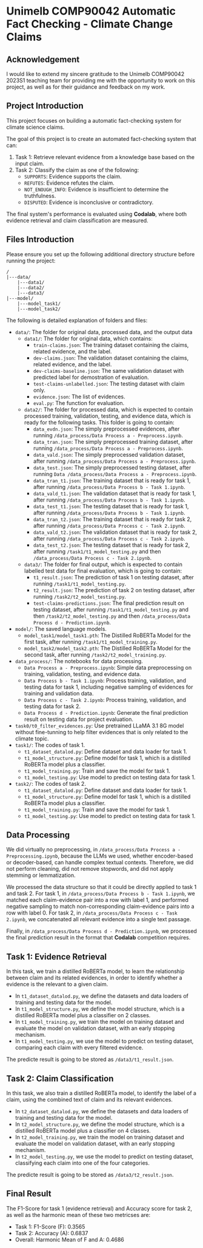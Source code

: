 # Unimelb COMP90042 Automatic Fact Checking - Climate Change Claims

## Acknowledgement
I would like to extend my sincere gratitude to the Unimelb COMP90042 2023S1 teaching team for providing me with the opportunity to work on this project, as well as for their guidance and feedback on my work.

## Project Introduction

This project focuses on building a automatic fact-checking system for climate science claims.

The goal of this project is to create an automated fact-checking system that can:

1. Task 1: Retrieve relevant evidence from a knowledge base based on the input claim.
2. Task 2: Classify the claim as one of the following:
   - `SUPPORTS`: Evidence supports the claim.
   - `REFUTES`: Evidence refutes the claim.
   - `NOT_ENOUGH_INFO`: Evidence is insufficient to determine the truthfulness.
   - `DISPUTED`: Evidence is inconclusive or contradictory.

The final system's performance is evaluated using **Codalab**, where both evidence retrieval and claim classification are measured.

## Files Introduction

Please ensure you set up the following additional directory structure before running the project:

```
/
|---data/
    |---data1/
    |---data2/
    |---data3/
|---model/
    |---model_task1/
    |---model_task2/
```

The following is detailed explanation of folders and files:
* `data/`: The folder for original data, processed data, and the output data
  * `data1/`: The folder for original data, which contains:
    * `train-claims.json`: The training dataset containing the claims, related evidence, and the label.
    * `dev-claims.json`: The validation dataset containing the claims, related evidence, and the label.
    * `dev-claims-baseline.json`: The same validation dataset with predicted label for demostration of evaluation.
    * `test-claims-unlabelled.json`: The testing dataset with claim only.
    * `evidence.json`: The list of evidences.
    * `eval.py`: The function for evaluation.
  * `data2/`: The folder for processed data, which is expected to contain processed training, validation, testing, and evidence data, which is ready for the following tasks. This folder is going to contain:
    * `data_evdn.json`: The simply preprocessed evidences, after running `/data_process/Data Process a - Preprocess.ipynb`.
    * `data_tran.json`: The simply preprocessed training dataset, after running `/data_process/Data Process a - Preprocess.ipynb`.
    * `data_vald.json`: The simply preprocessed validation dataset, after running `/data_process/Data Process a - Preprocess.ipynb`.
    * `data_test.json`: The simply preprocessed testing dataset, after running `Data /data_process/Data Process a - Preprocess.ipynb`.
    * `data_tran_t1.json`: The training dataset that is ready for task 1, after running `/data_process/Data Process b - Task 1.ipynb`.
    * `data_vald_t1.json`: The validation dataset that is ready for task 1, after running `/data_process/Data Process b - Task 1.ipynb`.
    * `data_test_t1.json`: The testing dataset that is ready for task 1, after running `/data_process/Data Process b - Task 1.ipynb`.
    * `data_tran_t2.json`: The training dataset that is ready for task 2, after running `/data_process/Data Process c - Task 2.ipynb`.
    * `data_vald_t2.json`: The validation dataset that is ready for task 2, after running `/data_process/Data Process c - Task 2.ipynb`.
    * `data_test_t2.json`: The testing dataset that is ready for task 2, after running `/task1/t1_model_testing.py` and then `/data_process/Data Process c - Task 2.ipynb`.
  * `data3/`: The folder for final output, which is expected to contain labelled test data for final evaluation, which is going to contain:
    * `t1_result.json`: The prediction of task 1 on testing dataset, after running `/task1/t1_model_testing.py`.
    * `t2_result.json`: The prediction of task 2 on testing dataset, after running `/task2/t2_model_testing.py`.
    * `test-claims-predictions.json`: The final prediction result on testing dataset, after running `/task1/t1_model_testing.py` and then `/task2/t2_model_testing.py` and then `/data_process/Data Process d - Prediction.ipynb`.
* `model/`: The saved language models.
  * `model_task1/model_task1.pth`: The Distilled RoBERTa Model for the first task, after running `/task1/t1_model_training.py`.
  * `model_task2/model_task2.pth`: The Distilled RoBERTa Model for the second task, after running `/task2/t2_model_training.py`.
* `data_process/`: The notebooks for data processing.
  * `Data Process a - Preprocess.ipynb`: Simple data preprocessing on training, validation, testing, and evidence data.
  * `Data Process b - Task 1.ipynb`: Process training, validation, and testing data for task 1, including negative sampling of evidences for training and validation data.
  * `Data Process c - Task 2.ipynb`: Process training, validation, and testing data for task 2.
  * `Data Process d - Prediction.ipynb`: Generate the final prediction result on testing data for project evaluation.
* `task0/t0_filter_evidences.py`: Use pretrained LLaMA 3.1 8G model without fine-tunning to help filter evidences that is only related to the climate topic.
* `task1/`: The codes of task 1.
  * `t1_dataset_datalod.py`: Define dataset and data loader for task 1.
  * `t1_model_structure.py`: Define model for task 1, which is a distilled RoBERTa model plus a classifier.
  * `t1_model_training.py`: Train and save the model for task 1.
  * `t1_model_testing.py`: Use model to predict on testing data for task 1.
* `task2/`: The codes of task 2.
  * `t1_dataset_datalod.py`: Define dataset and data loader for task 1.
  * `t1_model_structure.py`: Define model for task 1, which is a distilled RoBERTa model plus a classifier.
  * `t1_model_training.py`: Train and save the model for task 1.
  * `t1_model_testing.py`: Use model to predict on testing data for task 1.

## Data Processing

We did virtually no preprocessing, in `/data_process/Data Process a - Preprocessing.ipynb`, because the LLMs we used, whether encoder-based or decoder-based, can handle complex textual contexts. Therefore, we did not perform cleaning, did not remove stopwords, and did not apply stemming or lemmatization.

We processed the data structure so that it could be directly applied to task 1 and task 2. For task 1, in `/data_process/Data Process b - Task 1.ipynb`, we matched each claim-evidence pair into a row with label 1, and performed negative sampling to match non-corresponding claim-evidence pairs into a row with label 0. For task 2, in `/data_process/Data Process c - Task 2.ipynb`, we concatenated all relevant evidence into a single text passage.

Finally, in `/data_process/Data Process d - Prediction.ipynb`, we processed the final prediction result in the format that **Codalab** competition requires.

## Task 1: Evidence Retrieval

In this task, we train a distilled RoBERTa model, to learn the relationship between claim and its related evidences, in order to identify whether a evidence is the relevant to a given claim.

* In `t1_dataset_datalod.py`, we define the datasets and data loaders of training and testing data for the model.
* In `t1_model_structure.py`, we define the model structure, which is a distilled RoBERTa model plus a classifier on 2 classes.
* In `t1_model_training.py`, we train the model on training dataset and evaluate the model on validation dataset, with an early stopping mechanism.
* In `t1_model_testing.py`, we use the model to predict on testing dataset, comparing each claim with every filtered evidence.

The predicte result is going to be stored as `/data3/t1_result.json`.

## Task 2: Claim Classification

In this task, we also train a distilled RoBERTa model, to identify the label of a claim, using the combined text of claim and its relevant evidences.

* In `t2_dataset_datalod.py`, we define the datasets and data loaders of training and testing data for the model.
* In `t2_model_structure.py`, we define the model structure, which is a distilled RoBERTa model plus a classifier on 4 classes.
* In `t2_model_training.py`, we train the model on training dataset and evaluate the model on validation dataset, with an early stopping mechanism.
* In `t2_model_testing.py`, we use the model to predict on testing dataset, classifying each claim into one of the four categories.

The predicte result is going to be stored as `/data3/t2_result.json`.

## Final Result

The F1-Score for task 1 (evidence retrieval) and Accuracy score for task 2, as well as the harmonic mean of these two metricses are:

* Task 1: F1-Score (F): 0.3565
* Task 2: Accuracy (A): 0.6837
* Overall: Harmonic Mean of F and A: 0.4686
